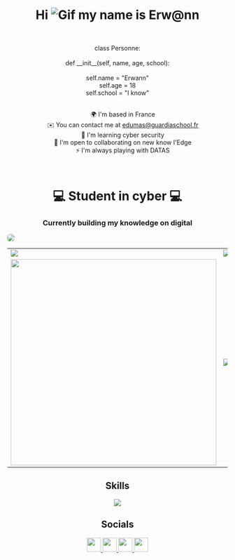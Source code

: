 <h1 align="center">Hi <img src="https://user-images.githubusercontent.com/18350557/176309783-0785949b-9127-417c-8b55-ab5a4333674e.gif" alt="Gif"> my name is Erw@nn</h1>
<br>
<p align="center">
class Personne:
<br><br>
    def __init__(self, name, age, school): 
    <br><br>
        self.name = "Erwann"
        <br>
        self.age = 18
        <br>
        self.school = "I know"
</p>
    </pre>
    <ul align="center">
      <br>
        🌍 I'm based in France
      <br>
        ✉️ You can contact me at <a href="mailto:edumas@guardiaschool.fr">edumas@guardiaschool.fr</a>
      <br>
        🧠 I'm learning cyber security
      <br>
        🤝 I'm open to collaborating on new know l'Edge
      <br>
        ⚡ I'm always playing with DATAS
    </ul>
<br>
<p align="center">
<h1 align="center">💻 Student in cyber 💻</h1>
<h3 align="center">Currently building my knowledge on digital</h3>
<table>
  <tr>
    <img style="border-radius: 5px" align="center" src="https://github-readme-activity-graph.vercel.app/graph?username=erwann-dms&theme=high-contrast&line=9745f5&title_color=9745f5">
  <tr>
    <td>
      <img align="center" src="https://github-readme-stats.vercel.app/api?username=erwann-dms&count_private=true&show_icons=true&theme=midnight-purple&rank_icon=github&hide=prs,issues,contribs&show=reviews,prs_merged,prs_merged_percentage">
    </td>
    <td>
      <img align="center" src="https://streak-stats.demolab.com?user=erwann-dms&theme=midnight-purple">
    </td>
  </tr>
  <tr>
    <td>
      <img align="center" width="470" src="https://github-readme-stats.vercel.app/api/pin/?username=erwann-dms&repo=webpack&theme=midnight-purple&show_owner=true"/>
    </td>
    <td>
      <img align="center" src="https://github-contributor-stats.vercel.app/api?username=erwann-dms&limit=3&theme=midnight-purple&show_owner=true&combine_all_yearly_contributions=true"/>
    </td>
  </tr>
</table>
</p>

<h2 align="center">Skills</h2>
<p align="center">
  <img src="https://skillicons.dev/icons?i=arch,bash,c,git,github,html,css,js,kali,linux,md,mongodb,mysql,neovim,nodejs,powershell,py,regex,vscode&perline=19">
</p>

<h2 align="center">Socials</h2>
<p align="center"> 
  <a href="https://discord.com/users/erwann.dms_83" target="_blank" rel="noreferrer"> 
    <picture> 
      <source media="(prefers-color-scheme: dark)" srcset="https://raw.githubusercontent.com/danielcranney/readme-generator/main/public/icons/socials/discord-dark.svg" /> 
      <source media="(prefers-color-scheme: light)" srcset="https://raw.githubusercontent.com/danielcranney/readme-generator/main/public/icons/socials/discord.svg" /> 
      <img src="https://raw.githubusercontent.com/danielcranney/readme-generator/main/public/icons/socials/discord.svg" width="32" height="32" /> 
    </picture> 
  </a> 
  <a href="https://www.github.com/erwann-dms" target="_blank" rel="noreferrer"> 
    <picture> 
      <source media="(prefers-color-scheme: dark)" srcset="https://raw.githubusercontent.com/danielcranney/readme-generator/main/public/icons/socials/github-dark.svg" /> 
      <source media="(prefers-color-scheme: light)" srcset="https://raw.githubusercontent.com/danielcranney/readme-generator/main/public/icons/socials/github.svg" /> 
      <img src="https://raw.githubusercontent.com/danielcranney/readme-generator/main/public/icons/socials/github.svg" width="32" height="32" /> 
    </picture> 
  </a> 
  <a href="http://www.instagram.com/erwann.dms_83" target="_blank" rel="noreferrer"> 
    <picture> 
      <source media="(prefers-color-scheme: dark)" srcset="https://raw.githubusercontent.com/danielcranney/readme-generator/main/public/icons/socials/instagram-dark.svg" /> 
      <source media="(prefers-color-scheme: light)" srcset="https://raw.githubusercontent.com/danielcranney/readme-generator/main/public/icons/socials/instagram.svg" /> 
      <img src="https://raw.githubusercontent.com/danielcranney/readme-generator/main/public/icons/socials/instagram.svg" width="32" height="32" /> 
    </picture> 
  </a> 
  <a href="https://www.threads.net/@erwann.dms_83" target="_blank" rel="noreferrer"> 
    <picture> 
      <source media="(prefers-color-scheme: dark)" srcset="https://raw.githubusercontent.com/danielcranney/readme-generator/main/public/icons/socials/threads-dark.svg" /> 
      <source media="(prefers-color-scheme: light)" srcset="https://raw.githubusercontent.com/danielcranney/readme-generator/main/public/icons/socials/threads.svg" /> 
      <img src="https://raw.githubusercontent.com/danielcranney/readme-generator/main/public/icons/socials/threads.svg" width="32" height="32" /> 
    </picture> 
  </a>
</p>
